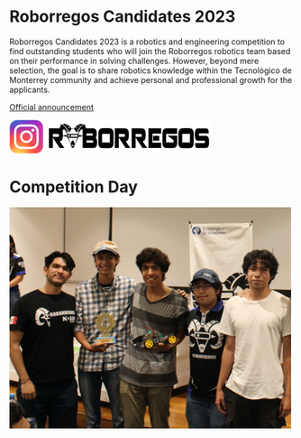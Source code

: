 # Roborregos Candidates 2023

Roborregos Candidates 2023 is a robotics and engineering competition to find outstanding students who will join the Roborregos robotics team based on their performance in solving challenges. However, beyond mere selection, the goal is to share robotics knowledge within the Tecnológico de Monterrey community and achieve personal and professional growth for the applicants.

[Official announcement](Candidates_2023.pdf)

<!-- Roborregos social media-->

<a href="https://www.instagram.com/roborregos/"><img src="./media/Instagram_logo_2016.svg.webp" alt="Roborregos Instagram" height="60"></a> <a href="https://www.roborregos.com"><img src="./media/roborregos_logo.png" alt="Roborregos Website" height="60"></a>

# Competition Day

<img title="" src="./media/IMG_1554.jpeg" alt="" width="500" data-align="center">

<img title="" src="./media/IMG_1368.jpeg" alt="" width="500" data-align="center">

<img title="" src="./media/IMG_1475.jpeg" alt="" width="500" data-align="center">

<img title="" src="./media/IMG_1474.jpeg" alt="" width="500" data-align="center">

<img title="" src="./media/IMG_1509.jpeg" alt="" width="500" data-align="center">

<img title="" src="./media/IMG_1512.jpeg" alt="" width="500" data-align="center">
